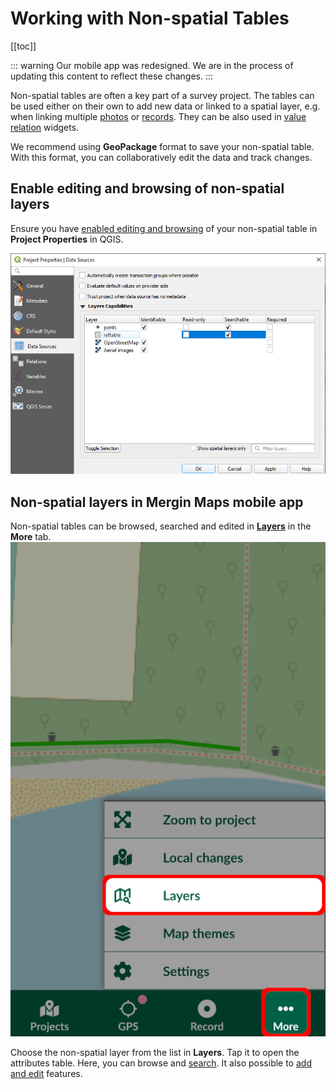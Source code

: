 # Working with Non-spatial Tables
[[toc]]

::: warning
Our mobile app was redesigned. We are in the process of updating this content to reflect these changes.
:::

Non-spatial tables are often a key part of a survey project. The tables can be used either on their own to add new data or linked to a spatial layer, e.g. when linking multiple [photos](./attach-multiple-photos-to-features/) or [records](./one-to-n-relations/). They can be also used in [value relation](../layer/settingup_forms/#value-relation) widgets.

We recommend using **GeoPackage** format to save your non-spatial table. With this format, you can collaboratively edit the data and track changes.

## Enable editing and browsing of non-spatial layers
Ensure you have [enabled editing and browsing](../gis/search_data/) of your non-spatial table in **Project Properties** in QGIS.

![QGIS project properties editing and browsing setup](./qgis_nonspatial_properties.jpg "QGIS project properties editing and browsing setup")

## Non-spatial layers in Mergin Maps mobile app
Non-spatial tables can be browsed, searched and edited in [**Layers**](../field/layers/) in the **More** tab.
![Mergin Maps mobile app Layers in More tab](../field/layers/input-layers.jpg "Mergin Maps mobile app Layers in More tab")

Choose the non-spatial layer from the list in **Layers**. Tap it to open the attributes table. Here, you can browse and [search](../gis/search_data/#searching-for-values-in-mergin-maps-mobile-app). It also possible to [add and edit](../field/mobile-features/#add-non-spatial-features) features.

